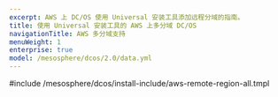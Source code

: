 ```yaml
---
excerpt: AWS 上 DC/OS 使用 Universal 安装工具添加远程分域的指南。
title: 使用 Universal 安装工具的 AWS 上多分域 DC/OS 
navigationTitle: AWS 多分域支持
menuWeight: 1
enterprise: true
model: /mesosphere/dcos/2.0/data.yml
---
```


#include /mesosphere/dcos/install-include/aws-remote-region-all.tmpl
